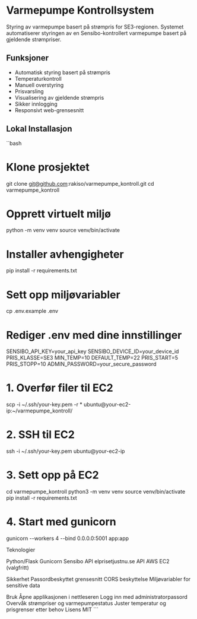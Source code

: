 # Varmepumpe Kontrollsystem

Styring av varmepumpe basert på strømpris for SE3-regionen. Systemet automatiserer styringen av en Sensibo-kontrollert varmepumpe basert på gjeldende strømpriser.

## Funksjoner

- Automatisk styring basert på strømpris
- Temperaturkontroll
- Manuell overstyring
- Prisvarsling
- Visualisering av gjeldende strømpris
- Sikker innlogging
- Responsivt web-grensesnitt

## Lokal Installasjon

``bash
# Klone prosjektet
git clone git@github.com:rakiso/varmepumpe_kontroll.git
cd varmepumpe_kontroll

# Opprett virtuelt miljø
python -m venv venv
source venv/bin/activate

# Installer avhengigheter
pip install -r requirements.txt

# Sett opp miljøvariabler
cp .env.example .env
# Rediger .env med dine innstillinger

SENSIBO_API_KEY=your_api_key
SENSIBO_DEVICE_ID=your_device_id
PRIS_KLASSE=SE3
MIN_TEMP=10
DEFAULT_TEMP=22
PRIS_START=5
PRIS_STOPP=10
ADMIN_PASSWORD=your_secure_password

# 1. Overfør filer til EC2
scp -i ~/.ssh/your-key.pem -r * ubuntu@your-ec2-ip:~/varmepumpe_kontroll/

# 2. SSH til EC2
ssh -i ~/.ssh/your-key.pem ubuntu@your-ec2-ip

# 3. Sett opp på EC2
cd varmepumpe_kontroll
python3 -m venv venv
source venv/bin/activate
pip install -r requirements.txt

# 4. Start med gunicorn
gunicorn --workers 4 --bind 0.0.0.0:5001 app:app

Teknologier

Python/Flask
Gunicorn
Sensibo API
elprisetjustnu.se API
AWS EC2 (valgfritt)

Sikkerhet
Passordbeskyttet grensesnitt
CORS beskyttelse
Miljøvariabler for sensitive data

Bruk
Åpne applikasjonen i nettleseren
Logg inn med administratorpassord
Overvåk strømpriser og varmepumpestatus
Juster temperatur og prisgrenser etter behov
Lisens
MIT ```
